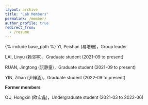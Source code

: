 ```yaml
---
layout: archive
title: "Lab Members"
permalink: /member/
author_profile: true
redirect_from:
  - /resume
---
```


{% include base_path %}
YI, Peishan (易培珊)，Group leader <br>

LAI, Linyu (赖邻宇)，Graduate student (2021-09 to present)   <br>

RUAN, Jingtong (阮静童)，Graduate student (2021-09 to present)   <br>

YIN, Zihan (尹梓涵)，Graduate student (2022-09 to present)  <br>


<b>Former members</b>

OU, Hongxin (欧宏鑫)，Undergraduate student (2021-03 to 2022-06)<br>
